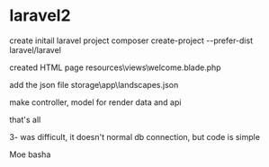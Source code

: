 # laravel2

create initail laravel project composer create-project --prefer-dist laravel/laravel

created HTML page resources\views\welcome.blade.php

add the json file storage\app\landscapes.json

make controller, model for render data and api

that's all

3- was difficult, it doesn't normal db connection, but code is simple

Moe basha
